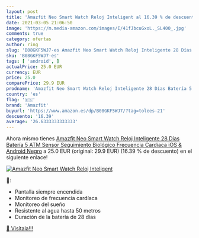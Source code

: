 ```yaml
---
layout: post
title: 'Amazfit Neo Smart Watch Reloj Inteligent al 16.39 % de descuento'
date: 2021-03-05 21:06:50
image: 'https://m.media-amazon.com/images/I/41fJbcuGxoL._SL400_.jpg'
comments: true
category: ofertas
author: ring
slug: 'B08GKF5WJ7-es Amazfit Neo Smart Watch Reloj Inteligente 28 Días Batería...'
sku: 'B08GKF5WJ7-es'
tags: [ 'android', ]
actualPrice: 25.0 EUR
currency: EUR
price: 25.0
comparePrice: 29.9 EUR
prodname: 'Amazfit Neo Smart Watch Reloj Inteligente 28 Días Batería 5 ATM Sensor Seguimiento Biológico Frecuencia Cardíaca iOS & Android Negro'
country: 'es'
flag: '🇪🇸'
brand: 'Amazfit'
buyurl: 'https://www.amazon.es/dp/B08GKF5WJ7/?tag=tolees-21'
descuento: '16.39'
average: '26.6333333333333'
---
```


Ahora mismo tienes [Amazfit Neo Smart Watch Reloj Inteligente 28 Días Batería 5 ATM Sensor Seguimiento Biológico Frecuencia Cardíaca iOS & Android Negro](https://www.amazon.es/dp/B08GKF5WJ7/?tag=tolees-21) a 25.0 EUR (original: 29.9 EUR) (16.39 %  de descuento) en el siguiente enlace!

[![Amazfit Neo Smart Watch Reloj Inteligent](https://m.media-amazon.com/images/I/41fJbcuGxoL._SL400_.jpg)](https://www.amazon.es/dp/B08GKF5WJ7/?tag=tolees-21)

🔎:

- Pantalla siempre encendida
- Monitoreo de frecuencia cardíaca
- Monitoreo del sueño
- Resistente al agua hasta 50 metros
- Duración de la batería de 28 días

[🛒 Visítala!!!](https://www.amazon.es/dp/B08GKF5WJ7/?tag=tolees-21)
